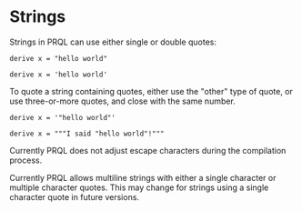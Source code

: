 # Strings

Strings in PRQL can use either single or double quotes:

```prql
derive x = "hello world"
```

```prql
derive x = 'hello world'
```

To quote a string containing quotes, either use the "other" type of quote, or
use three-or-more quotes, and close with the same number.

```prql
derive x = '"hello world"'
```

```prql
derive x = """I said "hello world"!"""
```

Currently PRQL does not adjust escape characters during the compilation process.

Currently PRQL allows multiline strings with either a single character or
multiple character quotes. This may change for strings using a single character
quote in future versions.
